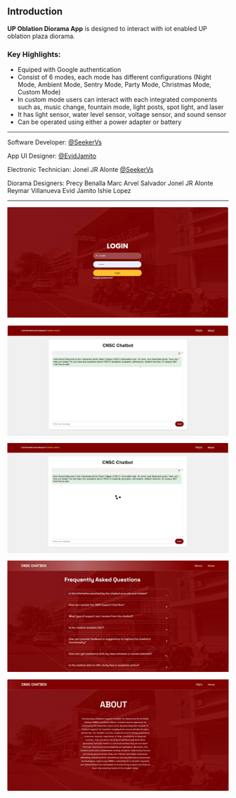 ## Introduction

**UP Oblation Diorama App** is designed to interact with iot enabled UP oblation plaza diorama.

### Key Highlights:

- Equiped with Google authentication
- Consist of 6 modes, each mode has different configurations (Night Mode, Ambient Mode, Sentry Mode, Party Mode, Christmas Mode, Custom Mode)
- In custom mode users can interact with each integrated components such as, music change, fountain mode, light posts, spot light, and laser
- It has light sensor, water level sensor, voltage sensor, and sound sensor
- Can be operated using either a power adapter or battery

---

Software Developer: [@SeekerVs](https://github.com/SeekerVs)

App UI Designer:  [@EvidJamito](https://github.com/EvidJamito)

Electronic Technician: Jonel JR Alonte
                       [@SeekerVs](https://github.com/SeekerVs)

Diorama Designers: Precy Benalla
                   Marc Arvel Salvador
                   Jonel JR Alonte
                   Reymar Villanueva
                   Evid Jamito
                   Ishie Lopez
                   
 
---

![Login Image](https://raw.githubusercontent.com/seekerVs/CNSC-AI-Support-Website/main/Demo%20Images/login.jpg)

![Main Image](https://raw.githubusercontent.com/seekerVs/CNSC-AI-Support-Website/main/Demo%20Images/main.jpg)

![Loading Image](https://raw.githubusercontent.com/seekerVs/CNSC-AI-Support-Website/main/Demo%20Images/load.jpg)

![FAQ Image](https://raw.githubusercontent.com/seekerVs/CNSC-AI-Support-Website/main/Demo%20Images/faq.jpg)

![About Image](https://raw.githubusercontent.com/seekerVs/CNSC-AI-Support-Website/main/Demo%20Images/about.jpg)
